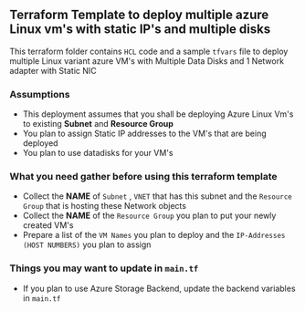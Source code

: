 ## Terraform Template to deploy multiple azure Linux vm's with static IP's and multiple disks


This terraform folder contains `HCL` code and a sample `tfvars` file to deploy multiple Linux variant azure VM's with Multiple Data Disks and 1 Network adapter with Static NIC

### Assumptions
 - This deployment assumes that you shall be deploying Azure Linux Vm's to existing **Subnet** and **Resource Group**
 - You plan to assign Static IP addresses to the VM's that are being deployed
 - You plan to use datadisks for your VM's


### What you need gather before using this terraform template
- Collect the **NAME** of `Subnet` , `VNET` that has this subnet and the `Resource Group` that is hosting these Network objects 
- Collect the **NAME** of the `Resource Group` you plan to put your newly created VM's
- Prepare a list of the `VM Names` you plan to deploy and the `IP-Addresses (HOST NUMBERS)` you plan to assign

### Things you may want to update in `main.tf`
- If you plan to use Azure Storage Backend, update the backend variables in `main.tf`
